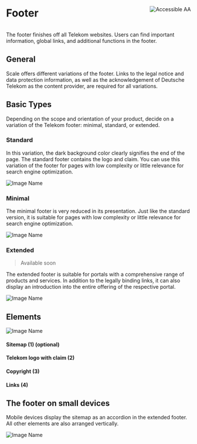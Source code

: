 <div style="display: inline-flex; align-items: center; justify-content: space-between; width: 100%;">
    <h1>Footer</h1>
    <img src="assets/aa.png" alt="Accessible AA" />
</div>

The footer finishes off all Telekom websites. Users can find important information, global links, and additional functions in the footer.

## General

Scale offers different variations of the footer. Links to the legal notice and data protection information, as well as the acknowledgement of Deutsche Telekom as the content provider, are required for all variations.

## Basic Types

Depending on the scope and orientation of your product, decide on a variation of the Telekom footer: minimal, standard, or extended.

### Standard

In this variation, the dark background color clearly signifies the end of the page. The standard footer contains the logo and claim. You can use this variation of the footer for pages with low complexity or little relevance for search engine optimization.

![Image Name](assets/3_components/footer/Footer-standard.png)

### Minimal

The minimal footer is very reduced in its presentation. Just like the standard version, it is suitable for pages with low complexity or little relevance for search engine optimization.

![Image Name](assets/3_components/footer/Footer-minimal.png)

### Extended

> Available soon

The extended footer is suitable for portals with a comprehensive range of products and services. In addition to the legally binding links, it can also display an introduction into the entire offering of the respective portal.

![Image Name](assets/3_components/footer/footer-erweitert.png)

## Elements

![Image Name](assets/3_components/footer/footer-elemente.png)

#### Sitemap (1) (optional)

#### Telekom logo with claim (2)

#### Copyright (3)

#### Links (4)

## The footer on small devices

Mobile devices display the sitemap as an accordion in the extended footer. All other elements are also arranged vertically.

![Image Name](assets/3_components/footer/Footer-navigation-mobile.png)
